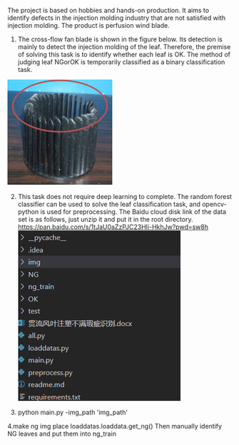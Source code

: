 The project is based on hobbies and hands-on production.
It aims to identify defects in the injection molding industry that are not satisfied with injection molding. The product is perfusion wind blade.
1. The cross-flow fan blade is shown in the figure below. Its detection is mainly to detect the injection molding of the leaf. Therefore, the premise of solving this task is to identify whether each leaf is OK. The method of judging leaf NGorOK is temporarily classified as a binary classification task.

![image](img\1675154455578.jpg)

2. This task does not require deep learning to complete. The random forest classifier can be used to solve the leaf classification task, and opencv-python is used for preprocessing.
The Baidu cloud disk link of the data set is as follows, just unzip it and put it in the root directory.
https://pan.baidu.com/s/1tJaU0aZzPJC23HIi-HkhJw?pwd=sw8h 
![image](img\1675154586066.jpg)

3. python main.py -img_path 'img_path'


4.make ng img place 
loaddatas.loaddata.get_ng()
Then manually identify NG leaves and put them into ng_train